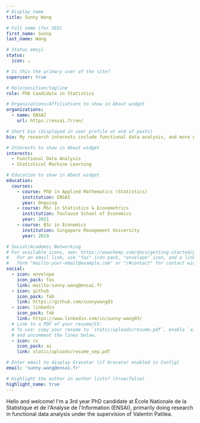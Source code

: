 ```yaml
---
# Display name
title: Sunny Wang

# Full name (for SEO)
first_name: Sunny
last_name: Wang

# Status emoji
status:
  icon: ☕️

# Is this the primary user of the site?
superuser: true

# Role/position/tagline
role: PhD Candidate in Statistics

# Organizations/Affiliations to show in About widget
organizations:
  - name: ENSAI
    url: https://ensai.fr/en/

# Short bio (displayed in user profile at end of posts)
bio: My research interests include functional data analysis, and more generally statistical machine learning. 

# Interests to show in About widget
interests:
  - Functional Data Analysis
  - Statistical Machine Learning

# Education to show in About widget
education:
  courses:
    - course: PhD in Applied Mathematics (Statistics)
      institution: ENSAI
      year: Ongoing
    - course: MSc in Statistics & Econometrics
      institution: Toulouse School of Economics
      year: 2021
    - course: BSc in Economics
      institution: Singapore Management University
      year: 2019

# Social/Academic Networking
# For available icons, see: https://wowchemy.com/docs/getting-started/page-builder/#icons
#   For an email link, use "fas" icon pack, "envelope" icon, and a link in the
#   form "mailto:your-email@example.com" or "/#contact" for contact widget.
social:
  - icon: envelope
    icon_pack: fas
    link: mailto:sunny.wang@ensai.fr
  - icon: github
    icon_pack: fab
    link: https://github.com/sunnywang93
  - icon: linkedin
    icon_pack: fab
    link: https://www.linkedin.com/in/sunny-wang93/
  # Link to a PDF of your resume/CV.
  # To use: copy your resume to `static/uploads/resume.pdf`, enable `ai` icons in `params.yaml`,
  # and uncomment the lines below.
  - icon: cv
    icon_pack: ai
    link: static/uploads/resume_sep.pdf

# Enter email to display Gravatar (if Gravatar enabled in Config)
email: 'sunny.wang@ensai.fr'

# Highlight the author in author lists? (true/false)
highlight_name: true
---
```


Hello and welcome! I'm a 3rd year PhD candidate at École Nationale de la Statistique et de l'Analyse de l'Information (ENSAI), primarily doing research in functional data analysis under the supervision of Valentin Patilea.
